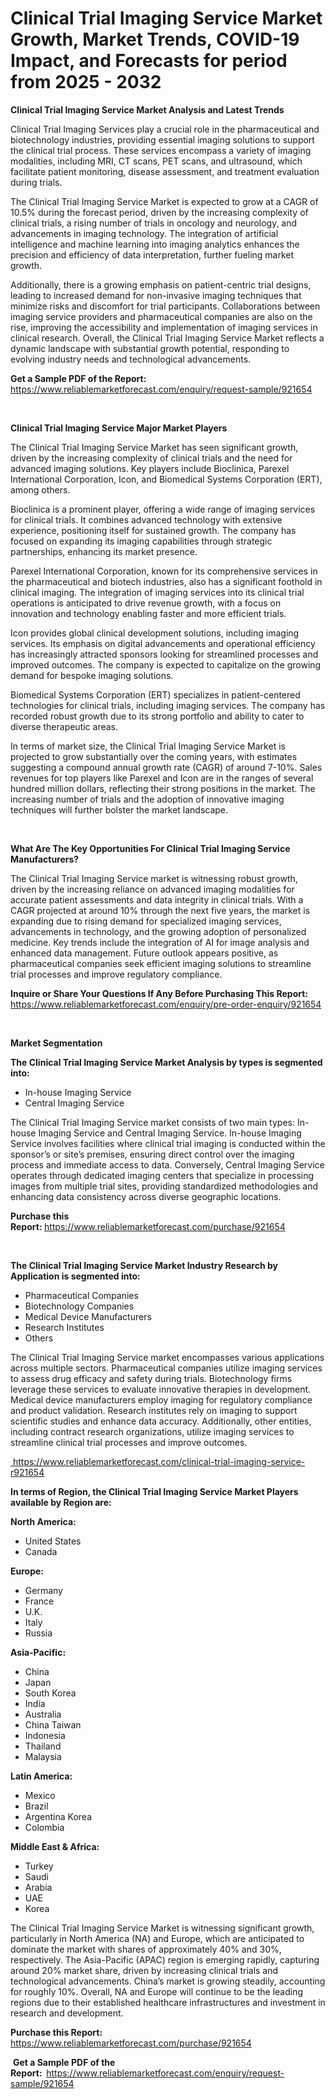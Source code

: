 <p><h1>Clinical Trial Imaging Service Market Growth, Market Trends, COVID-19 Impact, and Forecasts for period from 2025 - 2032</h1></p><p><strong>Clinical Trial Imaging Service Market Analysis and Latest Trends</strong></p>
<p><p>Clinical Trial Imaging Services play a crucial role in the pharmaceutical and biotechnology industries, providing essential imaging solutions to support the clinical trial process. These services encompass a variety of imaging modalities, including MRI, CT scans, PET scans, and ultrasound, which facilitate patient monitoring, disease assessment, and treatment evaluation during trials. </p><p>The Clinical Trial Imaging Service Market is expected to grow at a CAGR of 10.5% during the forecast period, driven by the increasing complexity of clinical trials, a rising number of trials in oncology and neurology, and advancements in imaging technology. The integration of artificial intelligence and machine learning into imaging analytics enhances the precision and efficiency of data interpretation, further fueling market growth. </p><p>Additionally, there is a growing emphasis on patient-centric trial designs, leading to increased demand for non-invasive imaging techniques that minimize risks and discomfort for trial participants. Collaborations between imaging service providers and pharmaceutical companies are also on the rise, improving the accessibility and implementation of imaging services in clinical research. Overall, the Clinical Trial Imaging Service Market reflects a dynamic landscape with substantial growth potential, responding to evolving industry needs and technological advancements.</p></p>
<p><strong>Get a Sample PDF of the Report:&nbsp;</strong> <a href="https://www.reliablemarketforecast.com/enquiry/request-sample/921654?utm_campaign=3184&utm_medium=2&utm_source=Github&utm_content=ia&utm_term=18042025&utm_id=clinical-trial-imaging-service">https://www.reliablemarketforecast.com/enquiry/request-sample/921654</a></p>
<p>&nbsp;</p>
<p><strong>Clinical Trial Imaging Service Major Market Players</strong></p>
<p><p>The Clinical Trial Imaging Service Market has seen significant growth, driven by the increasing complexity of clinical trials and the need for advanced imaging solutions. Key players include Bioclinica, Parexel International Corporation, Icon, and Biomedical Systems Corporation (ERT), among others.</p><p>Bioclinica is a prominent player, offering a wide range of imaging services for clinical trials. It combines advanced technology with extensive experience, positioning itself for sustained growth. The company has focused on expanding its imaging capabilities through strategic partnerships, enhancing its market presence.</p><p>Parexel International Corporation, known for its comprehensive services in the pharmaceutical and biotech industries, also has a significant foothold in clinical imaging. The integration of imaging services into its clinical trial operations is anticipated to drive revenue growth, with a focus on innovation and technology enabling faster and more efficient trials.</p><p>Icon provides global clinical development solutions, including imaging services. Its emphasis on digital advancements and operational efficiency has increasingly attracted sponsors looking for streamlined processes and improved outcomes. The company is expected to capitalize on the growing demand for bespoke imaging solutions.</p><p>Biomedical Systems Corporation (ERT) specializes in patient-centered technologies for clinical trials, including imaging services. The company has recorded robust growth due to its strong portfolio and ability to cater to diverse therapeutic areas.</p><p>In terms of market size, the Clinical Trial Imaging Service Market is projected to grow substantially over the coming years, with estimates suggesting a compound annual growth rate (CAGR) of around 7-10%. Sales revenues for top players like Parexel and Icon are in the ranges of several hundred million dollars, reflecting their strong positions in the market. The increasing number of trials and the adoption of innovative imaging techniques will further bolster the market landscape.</p></p>
<p>&nbsp;</p>
<p><strong>What Are The Key Opportunities For Clinical Trial Imaging Service Manufacturers?</strong></p>
<p><p>The Clinical Trial Imaging Service market is witnessing robust growth, driven by the increasing reliance on advanced imaging modalities for accurate patient assessments and data integrity in clinical trials. With a CAGR projected at around 10% through the next five years, the market is expanding due to rising demand for specialized imaging services, advancements in technology, and the growing adoption of personalized medicine. Key trends include the integration of AI for image analysis and enhanced data management. Future outlook appears positive, as pharmaceutical companies seek efficient imaging solutions to streamline trial processes and improve regulatory compliance.</p></p>
<p><strong>Inquire or Share Your Questions If Any Before Purchasing This Report:</strong> <a href="https://www.reliablemarketforecast.com/enquiry/pre-order-enquiry/921654?utm_campaign=3184&utm_medium=2&utm_source=Github&utm_content=ia&utm_term=18042025&utm_id=clinical-trial-imaging-service">https://www.reliablemarketforecast.com/enquiry/pre-order-enquiry/921654</a></p>
<p>&nbsp;</p>
<p><strong>Market Segmentation</strong></p>
<p><strong>The Clinical Trial Imaging Service Market Analysis by types is segmented into:</strong></p>
<p><ul><li>In-house Imaging Service</li><li>Central Imaging Service</li></ul></p>
<p><p>The Clinical Trial Imaging Service market consists of two main types: In-house Imaging Service and Central Imaging Service. In-house Imaging Service involves facilities where clinical trial imaging is conducted within the sponsor’s or site’s premises, ensuring direct control over the imaging process and immediate access to data. Conversely, Central Imaging Service operates through dedicated imaging centers that specialize in processing images from multiple trial sites, providing standardized methodologies and enhancing data consistency across diverse geographic locations.</p></p>
<p><strong>Purchase this Report:&nbsp;</strong><a href="https://www.reliablemarketforecast.com/purchase/921654?utm_campaign=3184&utm_medium=2&utm_source=Github&utm_content=ia&utm_term=18042025&utm_id=clinical-trial-imaging-service">https://www.reliablemarketforecast.com/purchase/921654</a></p>
<p>&nbsp;</p>
<p><strong>The Clinical Trial Imaging Service Market Industry Research by Application is segmented into:</strong></p>
<p><ul><li>Pharmaceutical Companies</li><li>Biotechnology Companies</li><li>Medical Device Manufacturers</li><li>Research Institutes</li><li>Others</li></ul></p>
<p><p>The Clinical Trial Imaging Service market encompasses various applications across multiple sectors. Pharmaceutical companies utilize imaging services to assess drug efficacy and safety during trials. Biotechnology firms leverage these services to evaluate innovative therapies in development. Medical device manufacturers employ imaging for regulatory compliance and product validation. Research institutes rely on imaging to support scientific studies and enhance data accuracy. Additionally, other entities, including contract research organizations, utilize imaging services to streamline clinical trial processes and improve outcomes.</p></p>
<p><a href="https://www.reliablemarketforecast.com/clinical-trial-imaging-service-r921654?utm_campaign=3184&utm_medium=2&utm_source=Github&utm_content=ia&utm_term=18042025&utm_id=clinical-trial-imaging-service">&nbsp;https://www.reliablemarketforecast.com/clinical-trial-imaging-service-r921654</a></p>
<p><strong>In terms of Region, the Clinical Trial Imaging Service Market Players available by Region are:</strong></p>
<p>
    <p> <strong> North America: </strong>
        <ul>
            <li>United States</li>
            <li>Canada</li>
        </ul>
        </p> 
    <p> <strong> Europe: </strong>
        <ul>
            <li>Germany</li>
            <li>France</li>
            <li>U.K.</li>
            <li>Italy</li>
            <li>Russia</li>
        </ul>
        </p> 
    <p> <strong> Asia-Pacific: </strong>
        <ul>
            <li>China</li>
            <li>Japan</li>
            <li>South Korea</li>
            <li>India</li>
            <li>Australia</li>
            <li>China Taiwan</li>
            <li>Indonesia</li>
            <li>Thailand</li>
            <li>Malaysia</li>
        </ul>
        </p> 
    <p> <strong> Latin America: </strong>
        <ul>
            <li>Mexico</li>
            <li>Brazil</li>
            <li>Argentina Korea</li>
            <li>Colombia</li>
        </ul>
        </p> 
    <p> <strong> Middle East & Africa: </strong>
        <ul>
            <li>Turkey</li>
            <li>Saudi</li>
            <li>Arabia</li>
            <li>UAE</li>
            <li>Korea</li>
        </ul>
    </p>
    </p>
<p><p>The Clinical Trial Imaging Service Market is witnessing significant growth, particularly in North America (NA) and Europe, which are anticipated to dominate the market with shares of approximately 40% and 30%, respectively. The Asia-Pacific (APAC) region is emerging rapidly, capturing around 20% market share, driven by increasing clinical trials and technological advancements. China’s market is growing steadily, accounting for roughly 10%. Overall, NA and Europe will continue to be the leading regions due to their established healthcare infrastructures and investment in research and development.</p></p>
<p><strong>Purchase this Report: </strong><a href="https://www.reliablemarketforecast.com/purchase/921654?utm_campaign=3184&utm_medium=2&utm_source=Github&utm_content=ia&utm_term=18042025&utm_id=clinical-trial-imaging-service">https://www.reliablemarketforecast.com/purchase/921654</a></p>
<p>&nbsp;<strong>Get a Sample PDF of the Report:&nbsp;&nbsp;</strong><a href="https://www.reliablemarketforecast.com/enquiry/request-sample/921654?utm_campaign=3184&utm_medium=2&utm_source=Github&utm_content=ia&utm_term=18042025&utm_id=clinical-trial-imaging-service">https://www.reliablemarketforecast.com/enquiry/request-sample/921654</a></p>
<p><strong></strong></p>
<p><p></p><p></p><p></p></p>